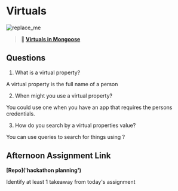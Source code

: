 # Virtuals

![replace_me](https://codeworks.blob.core.windows.net/public/assets/img/illustrations/placeholder.svg)

> **📖 [Virtuals in Mongoose](https://codeworksacademy.com/fs-student-guide/resources/wk5/04-Virtuals)**

## Questions

1. What is a virtual property?

A virtual property is the full name of a person

2. When might you use a virtual property? 

You could use one when you have an app that requires the persons credentials.

3. How do you search by a virtual properties value?

You can use queries to search for things using ?

## Afternoon Assignment Link

**[Repo]('hackathon planning')**

Identify at least 1 takeaway from today's assignment

